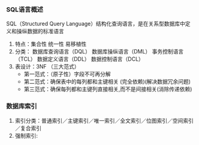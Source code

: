 ### SQL语言概述

SQL（Structured Query Language）结构化查询语言，是在关系型数据库中定义和操纵数据的标准语言

1. 特点：集合性 统一性 易移植性
2. 分类： 数据库查询语言（DQL）  数据库操纵语言（DML） 事务控制语言（TCL） 数据定义语言（DDL） 数据控制语言（DCL）
3. 表设计：3NF （三大范式）
	- 第一范式：（原子性）字段不可再分解
	- 第二范式：确保表中的每列都和主键相关 (完全依赖)(解决数据冗余问题)
	- 第三范式：确保每列都和主键列直接相关,而不是间接相关(消除传递依赖)
	  
### 数据库索引
1. 索引分类：普通索引／主键索引／唯一索引／全文索引／位图索引／空间索引／复合索引	
2. 强制索引: 